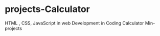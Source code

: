 # projects-Calculator
HTML , CSS, JavaScript in web Development in Coding Calculator  Min- projects 
